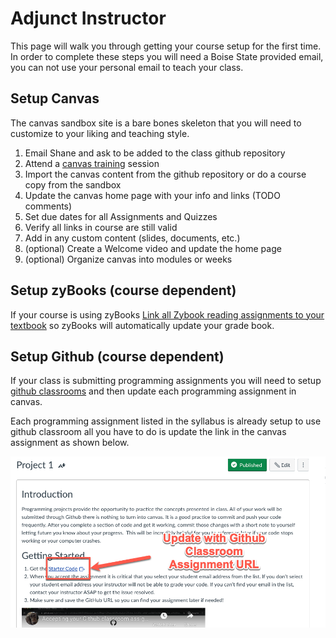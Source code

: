 # Adjunct Instructor

This page will walk you through getting your course setup for the first
time. In order to complete these steps you will need a Boise State
provided email, you can not use your personal email to teach your class.

## Setup Canvas

The canvas sandbox site is a bare bones skeleton that you will need to
customize to your liking and teaching style.

1. Email Shane and ask to be added to the class github repository
2. Attend a [canvas training](https://www.boisestate.edu/oit-learning/training-events/) session
3. Import the canvas content from the github repository or do a course copy from the sandbox
4. Update the canvas home page with your info and links (TODO comments)
5. Set due dates for all Assignments and Quizzes
6. Verify all links in course are still valid
7. Add in any custom content (slides, documents, etc.)
8. (optional) Create a Welcome video and update the home page
9. (optional) Organize canvas into modules or weeks

## Setup zyBooks (course dependent)

If your course is using zyBooks [Link all Zybook reading assignments to your textbook](https://support.zybooks.com/hc/en-us/articles/4402955317531-How-to-link-a-zyBook-assignment-section-TOC-to-an-LMS-)
so zyBooks will automatically update your grade book.

## Setup Github (course dependent)

If your class is submitting programming assignments you will need to
setup [github classrooms](github-classroom-setup.xml) and then update
each programming assignment in canvas.

Each programming assignment listed in the syllabus is already setup to
use github classroom all you have to do is update the link in the canvas
assignment as shown below.

![canvas github classroom](images/canvas-github-classroom-update.png)
